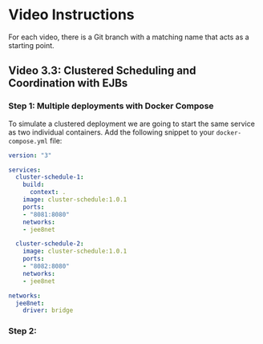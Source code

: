 # Video Instructions

For each video, there is a Git branch with a matching name that acts as a
starting point.

## Video 3.3: Clustered Scheduling and Coordination with EJBs

### Step 1: Multiple deployments with Docker Compose

To simulate a clustered deployment we are going to start the same service as two individual containers.
Add the following snippet to your `docker-compose.yml` file:
```yaml
version: "3"

services:  
  cluster-schedule-1:
    build:
      context: .
    image: cluster-schedule:1.0.1
    ports:
    - "8081:8080"
    networks:
    - jee8net

  cluster-schedule-2:
    image: cluster-schedule:1.0.1
    ports:
    - "8082:8080"
    networks:
    - jee8net

networks:
  jee8net:
    driver: bridge
``` 

### Step 2: 

